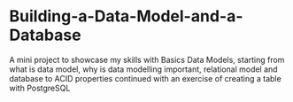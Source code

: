 # Building-a-Data-Model-and-a-Database
A mini project to showcase my skills with Basics Data Models, starting from what is data model, why is data modelling important, relational model and database to ACID properties continued with an exercise of creating a table with PostgreSQL
